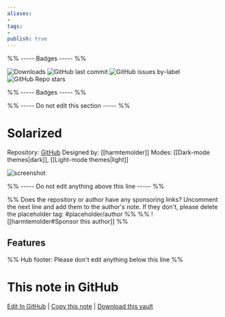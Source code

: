 ```yaml
---
aliases:
- 
tags: 
- 
publish: true
---
```


%% ----- Badges ----- %%

![Downloads](https://img.shields.io/badge/downloads-100203-573E7A?style=for-the-badge&logo=)
![GitHub last commit](https://img.shields.io/github/last-commit/harmtemolder/obsidian-solarized?color=573E7A&label=last%20update&logo=github&style=for-the-badge)
![GitHub issues by-label](https://img.shields.io/github/issues/harmtemolder/obsidian-solarized/help%20wanted?color=573E7A&logo=github&style=for-the-badge) 
![GitHub Repo stars](https://img.shields.io/github/stars/harmtemolder/obsidian-solarized?color=573E7A&logo=github&style=for-the-badge)

%% ----- Badges ----- %%

%% ----- Do not edit this section ----- %%

# Solarized

Repository: [GitHub](https://github.com/harmtemolder/obsidian-solarized)
Designed by: [[harmtemolder]]
Modes: [[Dark-mode themes|dark]], [[Light-mode themes|light]]



![screenshot](https://github.com/harmtemolder/obsidian-solarized/raw/HEAD/screenshot.png)

%% ----- Do not edit anything above this line ----- %% 

%% Does the repository or author have any sponsoring links? Uncomment the next line and add them to the author's note. If they don't, please delete the placeholder tag: #placeholder/author %%
%% ![[harmtemolder#Sponsor this author]] %%


## Features



%% Hub footer: Please don't edit anything below this line %%

# This note in GitHub

<span class="git-footer">[Edit In GitHub](https://github.dev/obsidian-community/obsidian-hub/blob/main/02%20-%20Community%20Expansions/02.05%20All%20Community%20Expansions/Themes/Solarized.md "git-hub-edit-note") | [Copy this note](https://raw.githubusercontent.com/obsidian-community/obsidian-hub/main/02%20-%20Community%20Expansions/02.05%20All%20Community%20Expansions/Themes/Solarized.md "git-hub-copy-note") | [Download this vault](https://github.com/obsidian-community/obsidian-hub/archive/refs/heads/main.zip "git-hub-download-vault") </span>
